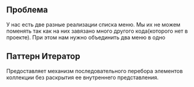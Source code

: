 ## Проблема

У нас есть две разные реализации списка меню. Мы их не можем поменять так как на них завязано много другого кода(которого нет в проекте). При этом нам нужно объединить два меню в одно

## Паттерн Итератор

Предоставляет механизм последовательного перебора элементов коллекции без раскрытия ее внутреннего представления.